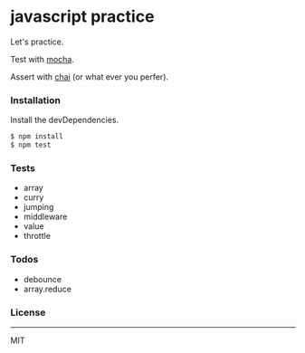 # javascript practice

Let's practice.

Test with [mocha](http://mochajs.org/).

Assert with [chai](http://chaijs.com/) (or what ever you perfer).


### Installation

Install the devDependencies.

```sh
$ npm install
$ npm test
```

### Tests

 - array
 - curry
 - jumping
 - middleware
 - value
 - throttle


### Todos

 - debounce
 - array.reduce

### License
----

MIT
